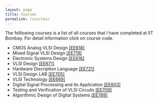 ```yaml
---
layout: page
title: Courses
permalink: /courses/
---
```

The folllowing courses is a list of all courses that I have completed at IIT Bombay. For detail information click on course code.

- CMOS Analog VLSI Design [[EE618]](https://www.ee.iitb.ac.in/web/academics/courses/EE618)
- Mixed Signal VLSI Design [[EE719]](https://www.ee.iitb.ac.in/web/academics/courses/EE719)
- Electronic Systems Design [[EE616]](https://www.ee.iitb.ac.in/web/academics/courses/EE616)
- VLSI Design [[EE671]](https://www.ee.iitb.ac.in/web/academics/courses/EE671)
- Hardware Discription Language [[EE721]](https://www.ee.iitb.ac.in/web/academics/courses/EE721)
- VLSI Design LAB [[EE705]](https://www.ee.iitb.ac.in/web/academics/courses/EE705)
- VLSI Technology [[EE669]](https://www.ee.iitb.ac.in/web/academics/courses/EE669)
- Digital Signal Processing and its Application [[EE603]](https://www.ee.iitb.ac.in/web/academics/courses/EE603)
- Testing and Verification of VLSI Circuits [[EE709]](https://www.ee.iitb.ac.in/web/academics/courses/EE709)
- Algorithmic Design of Digital Systems [[EE789]](https://www.ee.iitb.ac.in/web/academics/courses/EE789)
